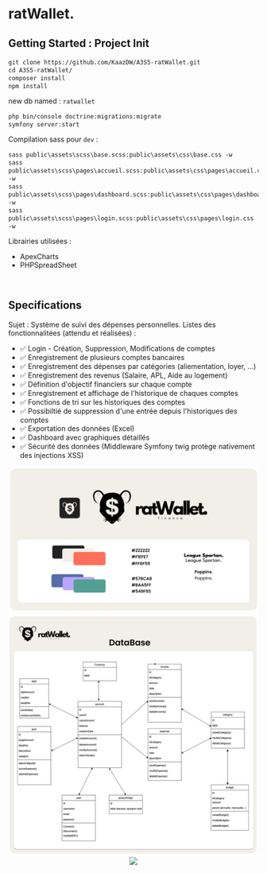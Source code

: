 # ratWallet.

## Getting Started : Project Init

```
git clone https://github.com/KaazDW/A3S5-ratWallet.git
cd A3S5-ratWallet/
composer install
npm install
```

new db named : `ratwallet`

```
php bin/console doctrine:migrations:migrate
symfony server:start
```

Compilation sass pour `dev` :

```
sass public\assets\scss\base.scss:public\assets\css\base.css -w
sass public\assets\scss\pages\accueil.scss:public\assets\css\pages\accueil.css -w
sass public\assets\scss\pages\dashboard.scss:public\assets\css\pages\dashboard.css -w
sass public\assets\scss\pages\login.scss:public\assets\css\pages\login.css -w
```

Librairies utilisées :

- ApexCharts
- PHPSpreadSheet

<br/>

## Specifications

Sujet : Système de suivi des dépenses personnelles.
Listes des fonctionnalitées (attendu et réalisées) :
  - ✅ Login - Création, Suppression, Modifications de comptes
  - ✅ Enregistrement de plusieurs comptes bancaires
  - ✅ Enregistrement des dépenses par catégories (aliementation, loyer, ...)
  - ✅ Enregistrement des revenus (Salaire, APL, Aide au logement)
  - ✅ Définition d'objectif financiers sur chaque compte
  - ✅ Enregistrement et affichage de l'historique de chaques comptes
  - ✅ Fonctions de tri sur les historiques des comptes
  - ✅ Possibiltié de suppression d'une entrée depuis l'historiques des comptes
  - ✅ Exportation des données (Excel)
  - ✅ Dashboard avec graphiques détaillés
  - ✅ Sécurité des données (Middleware Symfony twig protège nativement des injections XSS)

<div align="center">
  <img src="https://github.com/KaazDW/A3S5-ratWallet/blob/master/DOC/cg_1.png">
  <img src="https://github.com/KaazDW/A3S5-ratWallet/blob/master/DOC/cg_2.png">
  <img src="https://github.com/KaazDW/A3S5-ratWallet/blob/master/DOC/cg_3.png">
</div>
